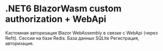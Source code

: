 # .NET6 BlazorWasm custom authorization + WebApi
Кастомная авторизация Blazor WebAssembly в связке с WebApi (через Refit). Сессии на базе Redis. База данных SQLite
Регистрация, авторизация.
